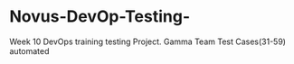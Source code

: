 # Novus-DevOp-Testing-
Week 10 DevOps training testing Project. Gamma Team Test Cases(31-59) automated
